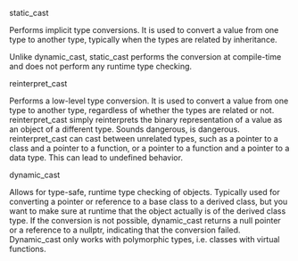 static_cast

Performs implicit type conversions. It is used to convert a value from one type to another type, typically when the types are related by inheritance.

Unlike dynamic_cast, static_cast performs the conversion at compile-time and does not perform any runtime type checking.


reinterpret_cast

Performs a low-level type conversion. It is used to convert a value from one type to another type, regardless of whether the types are related or not. reinterpret_cast simply reinterprets the binary representation of a value as an object of a different type.
Sounds dangerous, is dangerous.
reinterpret_cast can cast between unrelated types, such as a pointer to a class and a pointer to a function, or a pointer to a function and a pointer to a data type. This can lead to undefined behavior.


dynamic_cast

Allows for type-safe, runtime type checking of objects.
Typically used for converting a pointer or reference to a base class to a derived class, but you want to make sure at runtime that the object actually is of the derived class type.
If the conversion is not possible, dynamic_cast returns a null pointer or a reference
to a nullptr, indicating that the conversion failed.
Dynamic_cast only works with polymorphic types, i.e. classes with virtual functions.
